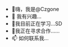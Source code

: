 - 👋嗨，我是@Czgone
- 👀 我有兴趣...
- 🌱我目前正在学习...SD
- 💞️我正在寻求合作......
- 📫 如何联系我...

<!---
Czgone/Czgone 是一个 ✨ 特殊 ✨ 存储库，因为它的“README.md”（此文件）出现在您的 GitHub 个人资料上。
您可以点击预览链接来查看您的更改。
--->
